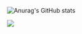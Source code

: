 ![Anurag's GitHub stats](https://github-readme-stats.vercel.app/api?username=retreals&show_icons=true&theme=radical)

<a title="System requirements and Rate my PC tool - all at PCGameBenchmark" href="https://www.pcgamebenchmark.com/ratemypc?cpu=intel-pentium-silver-n5030&memory=8gb&gpu=intel-uhd-graphics-605&platform=windows"><img src="https://www.pcgamebenchmark.com/signature/intel-pentium-silver-n5030/8gb/intel-uhd-graphics-605/twitch.png"></a>
